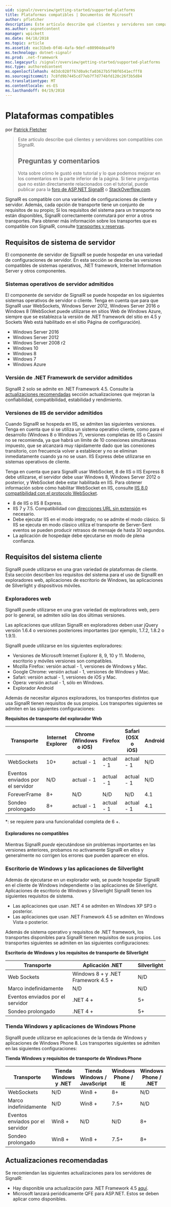 ```yaml
---
uid: signalr/overview/getting-started/supported-platforms
title: Plataformas compatibles | Documentos de Microsoft
author: pfletcher
description: Este artículo describe qué clientes y servidores son compatibles con SignalR.
ms.author: aspnetcontent
manager: wpickett
ms.date: 04/18/2018
ms.topic: article
ms.assetid: eac31beb-0f46-4afa-9def-e80904dea4f0
ms.technology: dotnet-signalr
ms.prod: .net-framework
msc.legacyurl: /signalr/overview/getting-started/supported-platforms
msc.type: authoredcontent
ms.openlocfilehash: 4d3dc028ff67d0a9cfa03627b5f98f6541ecfff8
ms.sourcegitcommit: 7c8fd9b7445cd77eb7f7d774bfd120c26f3b5d84
ms.translationtype: MT
ms.contentlocale: es-ES
ms.lasthandoff: 04/19/2018
---
```

<a name="supported-platforms"></a>Plataformas compatibles
====================
por [Patrick Fletcher](https://github.com/pfletcher)

> Este artículo describe qué clientes y servidores son compatibles con SignalR. 
> 
> ## <a name="questions-and-comments"></a>Preguntas y comentarios
> 
> Vota sobre cómo le gustó este tutorial y lo que podemos mejorar en los comentarios en la parte inferior de la página. Si tiene preguntas que no están directamente relacionados con el tutorial, puede publicar para la [foro de ASP.NET SignalR](https://forums.asp.net/1254.aspx/1?ASP+NET+SignalR) o [StackOverflow.com](http://stackoverflow.com/).


SignalR es compatible con una variedad de configuraciones de cliente y servidor. Además, cada opción de transporte tiene un conjunto de requisitos de su propio; Si los requisitos del sistema para un transporte no están disponibles, SignalR correctamente conmutará por error a otros transportes. Para obtener más información sobre los transportes que es compatible con SignalR, consulte [transportes y reservas](introduction-to-signalr.md#transports).

## <a name="server-system-requirements"></a>Requisitos de sistema de servidor

El componente de servidor de SignalR se puede hospedar en una variedad de configuraciones de servidor. En esta sección se describe las versiones compatibles de sistemas operativos, .NET framework, Internet Information Server y otros componentes.

### <a name="supported-server-operating-systems"></a>Sistemas operativos de servidor admitidos

El componente de servidor de SignalR se puede hospedar en los siguientes sistemas operativos de servidor o cliente. Tenga en cuenta que para que SignalR usar WebSockets, Windows Server 2012, Windows Server 2016 o Windows 8 (WebSocket puede utilizarse en sitios Web de Windows Azure, siempre que se establezca la versión de .NET framework del sitio en 4.5 y Sockets Web está habilitado en el sitio Página de configuración).

- Windows Server 2016
- Windows Server 2012
- Windows Server 2008 r2
- Windows 10
- Windows 8
- Windows 7
- Windows Azure

### <a name="supported-server-net-framework-version"></a>Versión de .NET Framework de servidor admitidos

SignalR 2 solo se admite en .NET Framework 4.5. Consulte la [actualizaciones recomendadas](#updates) sección actualizaciones que mejoran la confiabilidad, compatibilidad, estabilidad y rendimiento.

### <a name="supported-server-iis-versions"></a>Versiones de IIS de servidor admitidos

Cuando SignalR se hospeda en IIS, se admiten las siguientes versiones. Tenga en cuenta que si se utiliza un sistema operativo cliente, como para el desarrollo (Windows 8 o Windows 7), versiones completas de IIS o Cassini no se recomienda, ya que habrá un límite de 10 conexiones simultáneas impuesto, que se alcanzará muy rápidamente dado que las conexiones transitorio, con frecuencia volver a establecer y no se eliminan inmediatamente cuando ya no se usan. IIS Express debe utilizarse en sistemas operativos de cliente.

Tenga en cuenta que para SignalR usar WebSocket, 8 de IIS o IIS Express 8 debe utilizarse, el servidor debe usar Windows 8, Windows Server 2012 o posterior, y WebSocket debe estar habilitada en IIS. Para obtener información sobre cómo habilitar WebSocket en IIS, consulte [IIS 8.0 compatibilidad con el protocolo WebSocket](https://www.iis.net/learn/get-started/whats-new-in-iis-8/iis-80-websocket-protocol-support).

- 8 de IIS o IIS 8 Express.
- IIS 7 y 7.5. Compatibilidad con [direcciones URL sin extensión](https://support.microsoft.com/kb/980368) es necesario.
- Debe ejecutar IIS en el modo integrado; no se admite el modo clásico. Si IIS se ejecuta en modo clásico utiliza el transporte de Server-Sent eventos se pueden producir retrasos de mensaje de hasta 30 segundos.
- La aplicación de hospedaje debe ejecutarse en modo de plena confianza.

## <a name="client-system-requirements"></a>Requisitos del sistema cliente

SignalR puede utilizarse en una gran variedad de plataformas de cliente. Esta sección describen los requisitos del sistema para el uso de SignalR en exploradores web, aplicaciones de escritorio de Windows, las aplicaciones de Silverlight y dispositivos móviles.

### <a name="web-browsers"></a>Exploradores web

SignalR puede utilizarse en una gran variedad de exploradores web, pero por lo general, se admiten sólo las dos últimas versiones.

Las aplicaciones que utilizan SignalR en exploradores deben usar jQuery versión 1.6.4 o versiones posteriores importantes (por ejemplo, 1.7.2, 1.8.2 o 1.9.1).

SignalR puede utilizarse en los siguientes exploradores:

- Versiones de Microsoft Internet Explorer 8, 9, 10 y 11. Moderno, escritorio y móviles versiones son compatibles.
- Mozilla Firefox: versión actual - 1, versiones de Windows y Mac.
- Google Chrome: versión actual - 1, versiones de Windows y Mac.
- Safari: versión actual - 1, versiones de iOS y Mac.
- Opera: versión actual - 1, sólo en Windows.
- Explorador Android

Además de necesitar algunos exploradores, los transportes distintos que usa SignalR tienen requisitos de sus propios. Los transportes siguientes se admiten en las siguientes configuraciones:

<a id="browser"></a>

**Requisitos de transporte del explorador Web**

| Transporte | Internet Explorer | Chrome (Windows o iOS) | Firefox | Safari (OSX o iOS) | Android |
| --- | --- | --- | --- | --- | --- |
| WebSockets | 10+ | actual - 1 | actual - 1 | actual - 1 | N/D |
| Eventos enviados por el servidor | N/D | actual - 1 | actual - 1 | actual - 1 | N/D |
| ForeverFrame | 8+ | N/D | N/D | N/D | 4.1 |
| Sondeo prolongado | 8+ | actual - 1 | actual - 1 | actual - 1 | 4.1 |

\*: se requiere para una funcionalidad completa de 6 +.

#### <a name="unsupported-browsers"></a>Exploradores no compatibles

Mientras SignalR *puede* ejecutándose sin problemas importantes en las versiones anteriores, probamos no activamente SignalR en ellos y generalmente no corrigen los errores que pueden aparecer en ellos.

### <a name="windows-desktop-and-silverlight-applications"></a>Escritorio de Windows y las aplicaciones de Silverlight

Además de ejecutarse en un explorador web, se puede hospedar SignalR en el cliente de Windows independiente o las aplicaciones de Silverlight. Aplicaciones de escritorio de Windows y Silverlight SignalR tienen los siguientes requisitos de sistema.

- Las aplicaciones que usan .NET 4 se admiten en Windows XP SP3 o posterior.
- Las aplicaciones que usan .NET Framework 4.5 se admiten en Windows Vista o posterior.

Además de sistema operativo y requisitos de .NET framework, los transportes disponibles para SignalR tienen requisitos de sus propios. Los transportes siguientes se admiten en las siguientes configuraciones:

**Escritorio de Windows y los requisitos de transporte de Silverlight**

| Transporte | Aplicación .NET | Silverlight |
| --- | --- | --- |
| Web Sockets | Windows 8 + y .NET Framework 4.5 + | N/D |
| Marco indefinidamente | N/D | N/D |
| Eventos enviados por el servidor | .NET 4 + | 5+ |
| Sondeo prolongado | .NET 4 + | 5+ |

<a id="android"></a>

### <a name="windows-store-and-windows-phone-applications"></a>Tienda Windows y aplicaciones de Windows Phone

SignalR puede utilizarse en aplicaciones de la tienda de Windows y aplicaciones de Windows Phone 8. Los transportes siguientes se admiten en las siguientes configuraciones:

**Tienda Windows y requisitos de transporte de Windows Phone**

| Transporte | Tienda Windows y .NET | Tienda Windows / JavaScript | Windows Phone / IE | Windows Phone / .NET |
| --- | --- | --- | --- | --- |
| WebSockets | N/D | Win8 + | 8+ | N/D |
| Marco indefinidamente | N/D | Win8 + | 7.5+ | N/D |
| Eventos enviados por el servidor | Win8 + | N/D | N/D | 8+ |
| Sondeo prolongado | Win8 + | Win8 + | 7.5+ | 8+ |

<a id="updates"></a>

## <a name="recommended-updates"></a>Actualizaciones recomendadas

Se recomiendan las siguientes actualizaciones para los servidores de SignalR:

- Hay disponible una actualización para .NET Framework 4.5 [aquí](https://support.microsoft.com/kb/2750149).
- Microsoft lanzará periódicamente QFE para ASP.NET. Estos se deben aplicar como disponibles.

